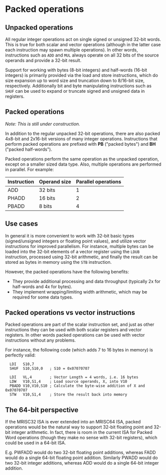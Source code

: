 # Packed operations

## Unpacked operations
All regular integer operations act on single signed or unsigned 32-bit words. This is true for both scalar and vector operations (although in the latter case each instruction may spawn multiple operations). In other words, instructions such as `ADD` and `MUL` always operate on all 32 bits of the source operands and provide a 32-bit result.

Support for working with bytes (8-bit integers) and half-words (16-bit integers) is primarily provided via the load and store instructions, which do size expansion up to word size and truncation down to 8/16-bit size, respectively. Additionally bit and byte manipulating instructions such as `SHUF` can be used to expand or truncate signed and unsigned data in registers.

## Packed operations
*Note: This is still under construction.*

In addition to the regular unpacked 32-bit operations, there are also packed 4x8-bit and 2x16-bit versions of many integer operations. Instructions that perform packed operations are prefixed with **PB** ("packed bytes") and **BH** ("packed half-words").

Packed operations perform the same operation as the unpacked operation, except on a smaller sized data type. Also, multiple operations are performed in parallel. For example:

| Instruction | Operand size | Parallel operations |
|---|---|---|
| ADD | 32 bits | 1 |
| PHADD | 16 bits | 2 |
| PBADD | 8 bits | 4 |

## Use cases
In general it is more convenient to work with 32-bit basic types (signed/unsigned integers or floating point values), and utilize vector instructions for improved parallelism. For instance, multiple bytes can be loaded into the 32-bit elements of a vector register using the `LDUB` instruction, processed using 32-bit arithmetic, and finally the result can be stored as bytes in memory using the `STB` instruction.

However, the packed operations have the following benefits:

* They provide additional processing and data throughput (typically 2x for half-words and 4x for bytes).
* They implement wrapping/limiting width arithmetic, which may be required for some data types.

## Packed operations vs vector instructions
Packed operations are part of the scalar instruction set, and just as other instructions they can be used with both scalar registers and vector registers. In other words packed operations can be used with vector instructions without any problems.

For instance, the following code (which adds 7 to 16 bytes in memory) is perfectly valid:

```
  LDI   S10,7
  SHUF  S10,S10,0   ; S10 = 0x07070707

  LDI   VL,4        ; Vector Length = 4 words, i.e. 16 bytes
  LDW   V10,S1,4    ; Load source operands, X, into V10
  PBADD V10,V10,S10 ; Calculate the byte-wise addition of X and 0x07070707
  STW   V10,S1,4    ; Store the result back into memory
```

## The 64-bit perspective
If the MRISC32 ISA is ever extended into an MRISC64 ISA, packed operations would be the natural way to support 32-bit floating point and 32-bit integer arithmetic. In fact, there is room in the current ISA for Packed Word operations (though they make no sense with 32-bit registers), which could be used in a 64-bit ISA.

E.g. PWFADD would do two 32-bit floating point additions, whereas FADD would do a single 64-bit floating point addition. Similarly PWADD would do two 32-bit integer additions, whereas ADD would do a single 64-bit integer addition.
